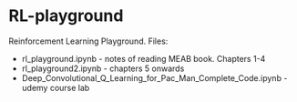 # RL-playground
Reinforcement Learning Playground.
Files:
* rl_playground.ipynb - notes of reading MEAB book. Chapters 1-4
* rl_playground2.ipynb - chapters 5 onwards
* Deep_Convolutional_Q_Learning_for_Pac_Man_Complete_Code.ipynb - udemy course lab
